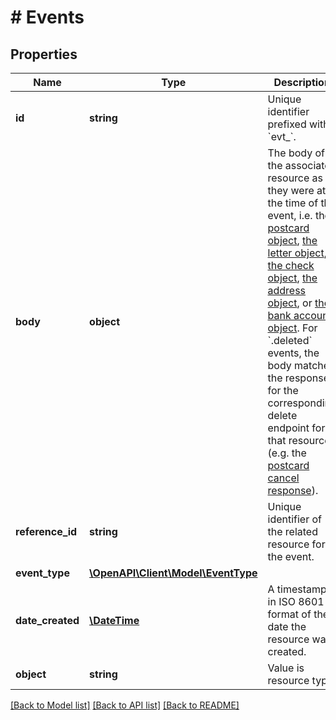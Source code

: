 # # Events

## Properties

Name | Type | Description | Notes
------------ | ------------- | ------------- | -------------
**id** | **string** | Unique identifier prefixed with &#x60;evt_&#x60;. |
**body** | **object** | The body of the associated resource as they were at the time of the event, i.e. the [postcard object](https://docs.lob.com/#tag/Postcards/operation/postcard_retrieve), [the letter object](https://docs.lob.com/#tag/Letters/operation/letter_retrieve), [the check object](https://docs.lob.com/#tag/Checks/operation/check_retrieve), [the address object](https://docs.lob.com/#tag/Addresses/operation/address_retrieve), or [the bank account object](https://docs.lob.com/#tag/Bank-Accounts/operation/bank_account_retrieve). For &#x60;.deleted&#x60; events, the body matches the response for the corresponding delete endpoint for that resource (e.g. the [postcard cancel response](https://docs.lob.com/#tag/Postcards/operation/postcard_delete)). |
**reference_id** | **string** | Unique identifier of the related resource for the event. |
**event_type** | [**\OpenAPI\Client\Model\EventType**](EventType.md) |  |
**date_created** | [**\DateTime**](\DateTime.md) | A timestamp in ISO 8601 format of the date the resource was created. |
**object** | **string** | Value is resource type. | [default to OBJECT_EVENT]

[[Back to Model list]](../../README.md#models) [[Back to API list]](../../README.md#endpoints) [[Back to README]](../../README.md)
